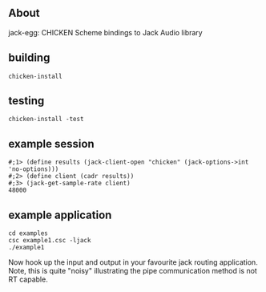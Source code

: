 ## About

jack-egg: CHICKEN Scheme bindings to Jack Audio library

## building

    chicken-install

## testing

    chicken-install -test

## example session

    #;1> (define results (jack-client-open "chicken" (jack-options->int 'no-options)))
    #;2> (define client (cadr results))
    #;3> (jack-get-sample-rate client)
    48000

## example application

    cd examples
    csc example1.csc -ljack
    ./example1

Now hook up the input and output in your favourite jack routing application.
Note, this is quite "noisy" illustrating the pipe communication method is not
RT capable.
